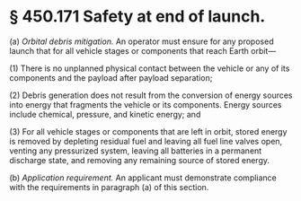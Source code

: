 # § 450.171   Safety at end of launch.

(a) *Orbital debris mitigation.* An operator must ensure for any proposed launch that for all vehicle stages or components that reach Earth orbit—


(1) There is no unplanned physical contact between the vehicle or any of its components and the payload after payload separation;


(2) Debris generation does not result from the conversion of energy sources into energy that fragments the vehicle or its components. Energy sources include chemical, pressure, and kinetic energy; and


(3) For all vehicle stages or components that are left in orbit, stored energy is removed by depleting residual fuel and leaving all fuel line valves open, venting any pressurized system, leaving all batteries in a permanent discharge state, and removing any remaining source of stored energy.


(b) *Application requirement.* An applicant must demonstrate compliance with the requirements in paragraph (a) of this section.





